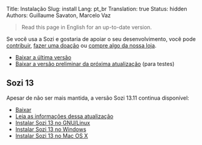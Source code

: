 Title: Instalação
Slug: install
Lang: pt_br
Translation: true
Status: hidden
Authors: Guillaume Savaton, Marcelo Vaz

> Read this page in English for an up-to-date version.

Se você usa a Sozi e gostaria de apoiar o seu desenvolvimento,
você pode [contribuir](|filename|contribute.md), [fazer uma doação](|filename|donate.md)
ou [compre algo da nossa loja](https://www.spreadshirt.fr/user/Guillaume+Savaton).

* [Baixar a última versão](https://github.com/senshu/Sozi/releases/latest)
* [Baixar a versão preliminar da próxima atualização](https://drive.google.com/open?id=0ByRUreHgekjMWG9teGM2dE8wck0) (para testes)

Sozi 13
-------

Apesar de não ser mais mantida, a versão Sozi 13.11 continua disponível:

* [Baixar](https://github.com/senshu/Sozi/releases/download/13.11/sozi-release-13.11-30213629.zip)
* [Leia as informações dessa atualização](|filename|/Releases/release-13.11.md)
* [Instalar Sozi 13 no GNU/Linux](|filename|sozi-13-install-linux.md)
* [Instalar Sozi 13 no Windows](|filename|sozi-13-install-windows.md)
* [Instalar Sozi 13 no Mac OS X](|filename|sozi-13-install-osx.md)
